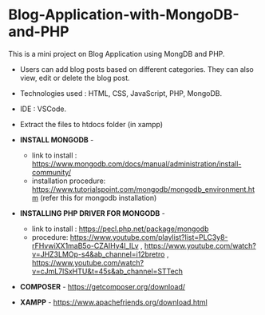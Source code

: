 # Blog-Application-with-MongoDB-and-PHP
This is a mini project on Blog Application using MongDB and PHP.
- Users can add blog posts based on different categories. They can also view, edit or delete the blog post.

- Technologies used : HTML, CSS, JavaScript, PHP, MongoDB.

- IDE : VSCode.

- Extract the files to htdocs folder (in xampp)

- **INSTALL MONGODB** - 
   - link to install : https://www.mongodb.com/docs/manual/administration/install-community/
   - installation procedure: https://www.tutorialspoint.com/mongodb/mongodb_environment.htm (refer this for mongodb installation)
 
- **INSTALLING PHP DRIVER FOR MONGODB** -
   - link to install : https://pecl.php.net/package/mongodb
   - procedure: https://www.youtube.com/playlist?list=PLC3y8-rFHvwiXX1maB5o-CZAIHy4I_ILv , https://www.youtube.com/watch?v=JHZ3LMOp-s4&ab_channel=i12bretro , https://www.youtube.com/watch?v=cJmL7lSxHTU&t=45s&ab_channel=STTech

- **COMPOSER** - https://getcomposer.org/download/
- **XAMPP** - https://www.apachefriends.org/download.html
